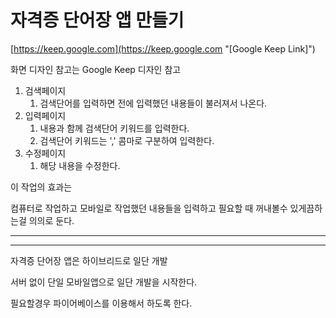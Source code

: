 # 자격증 단어장 앱 만들기

[https://keep.google.com](https://keep.google.com "[Google Keep Link]")

화면 디자인 참고는 Google Keep 디자인 참고

1. 검색페이지
   1. 검색단어를 입력하면 전에 입력했던 내용들이 불러져서 나온다. 
2. 입력페이지
   1. 내용과 함께 검색단어 키워드를 입력한다. 
   2. 검색단어 키워드는 ',' 콤마로 구분하여 입력한다.
3. 수정페이지
   1. 해당 내용을 수정한다. 

이 작업의 효과는 

컴퓨터로 작업하고 모바일로 작업했던 내용들을 입력하고 필요할 때 꺼내볼수 있게끔하는걸 의의로 둔다. 

---

---

자격증 단어장 앱은 하이브리드로 일단 개발

서버 없이 단일 모바일앱으로 일단 개발을 시작한다.

필요할경우 파이어베이스를 이용해서 하도록 한다.

